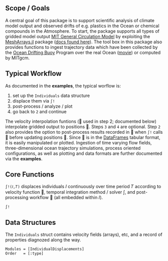 ## Scope / Goals

A central goal of this package is to support scientific analysis of climate model output and observed drifts of e.g. plastics in the Ocean or chemical compounds in the Atmosphere. To start, the package supports all types of gridded model output [MIT General Circulation Model](https://mitgcm.readthedocs.io/en/latest/?badge=latest) by exploiting the [MeshArrays.jl](https://github.com/JuliaClimate/MeshArrays.jl) package ([docs found here](https://juliaclimate.github.io/MeshArrays.jl/dev/)). The tool box in this package also provides functions to ingest trajectory data which have been collected by the [Ocean Drifting Buoy](https://doi.org/10.1002/2016JC011716) Program over the real Ocean ([movie](https://youtu.be/82HPnYBtoVo)) or computed by MITgcm.


## Typical Workflow

As documented in the **examples**, the typical worflow is:

1. set up the `Individuals` data structure
1. displace them via `∫!`
1. post-process / analyze / plot
1. go back to `2` and continue

The velocity interpolation funtions (🚄 used in step 2; documented below) interpolate gridded output to positions 📌. Steps `3` and `4` are optional. Step `2` also provides the option to post-process results recorded in 🔴 when `∫!` calls 🔧 before updating positions 📌. Since 🔴 is in the [DataFrames](https://juliadata.github.io/DataFrames.jl/latest/) tabular format, it is easily manipulated or plotted. Ingestion of time varying flow fields, three-dimensional ocean trajectory simulations, process oriented configurations, as well as plotting and data formats are further documented via the **examples**. 

## Core Functions

`∫!(𝐼,𝑇)` displaces individuals 𝐼 continuously over time period 𝑇 according to velocity function 🚄, temporal integration method / solver ∫, and post-processing workflow 🔧 (all embedded within 𝐼).

```@docs
∫!
```

## Data Structures

The `Individuals` struct contains velocity fields (arrays), etc, and a record of properties diagnozed along the way.

```@autodocs
Modules = [IndividualDisplacements]
Order   = [:type]
```
